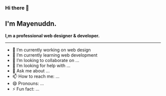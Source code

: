 ### Hi there 👋

 <h2>I'm Mayenuddn.</h2> <b>I,m a professional web designer & developer.</b><hr>

- 🔭 I’m currently working on web design
- 🌱 I’m currently learning web development
- 👯 I’m looking to collaborate on ...
- 🤔 I’m looking for help with ...
- 💬 Ask me about ...
- 📫 How to reach me: ...
- 😄 Pronouns: ...
- ⚡ Fun fact: ...

